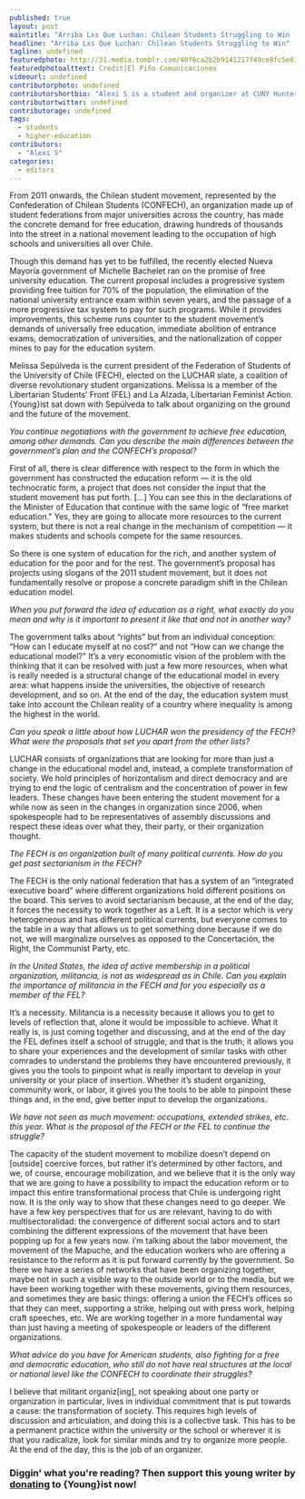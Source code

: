 ```yaml
---
published: true
layout: post
maintitle: "Arriba Lxs Que Luchan: Chilean Students Struggling to Win - {Young}ist"
headline: "Arriba Lxs Que Luchan: Chilean Students Struggling to Win"
tagline: undefined
featuredphoto: http://31.media.tumblr.com/40f6ca2b2b9141217f49ce8fc5e61c50/tumblr_na0ecvYmR11ql60owo1_1280.jpg
featuredphotoalttext: Credit|El Piño Comunicaciones
videourl: undefined
contributorphoto: undefined
contributorshortbio: "Alexi S is a student and organizer at CUNY Hunter College"
contributortwitter: undefined
contributorage: undefined
tags: 
  - students
  - higher-education
contributors: 
  - "Alexi S"
categories: 
  - editors
---
```

From 2011 onwards, the Chilean student movement, represented by the Confederation of Chilean Students (CONFECH), an organization made up of student federations from major universities across the country, has made the concrete demand for free education, drawing hundreds of thousands into the street in a national movement leading to the occupation of high schools and universities all over Chile. 

Though this demand has yet to be fulfilled, the recently elected Nueva Mayoría government of Michelle Bachelet ran on the promise of free university education. The current proposal includes a progressive system providing free tuition for 70% of the population, the elimination of the national university entrance exam within seven years, and the passage of a more progressive tax system to pay for such programs.  While it provides improvements, this scheme runs counter to the student movement’s demands of universally free education, immediate abolition of entrance exams, democratization of universities, and the nationalization of copper mines to pay for the education system.

Melissa Sepúlveda is the current president of the Federation of Students of the University of Chile (FECH), elected on the LUCHAR slate, a coalition of diverse revolutionary student organizations.  Melissa is a member of the Libertarian Students’ Front (FEL) and La Alzada, Libertarian Feminist Action. {Young}ist sat down with Sepúlveda to talk about organizing on the ground and the future of the movement. 


_You continue negotiations with the government to achieve free education, among other demands.  Can you describe the main differences between the government’s plan and the CONFECH’s proposal?_

First of all, there is clear difference with respect to the form in which the government has constructed the education reform — it is the old technocratic form, a project that does not consider the input that the student movement has put forth. [...] You can see this in the declarations of the Minister of Education that continue with the same logic of “free market education." Yes, they are going to allocate more resources to the current system, but there is not a real change in the mechanism of competition — it makes students and schools compete for the same resources.

So there is one system of education for the rich, and another system of education for the poor and for the rest. The government’s proposal has projects using slogans of the 2011 student movement, but it does not fundamentally resolve or propose a concrete paradigm shift in the Chilean education model.

_When you put forward the idea of education as a right, what exactly do you mean and why is it important to present it like that and not in another way?_

The government talks about “rights” but from an individual conception: “How can I educate myself at no cost?” and not “How can we change the educational model?” It’s a very economistic vision of the problem with the thinking that it can be resolved with just a few more resources, when what is really needed is a structural change of the educational model in every area: what happens inside the universities, the objective of research development, and so on. At the end of the day, the education system must take into account the Chilean reality of a country where inequality is among the highest in the world.

_Can you speak a little about how LUCHAR won the presidency of the FECH? What were the proposals that set you apart from the other lists?_

LUCHAR consists of organizations that are looking for more than just a change in the educational model and, instead, a complete transformation of society. We hold principles of horizontalism and direct democracy and are trying to end the logic of centralism and the concentration of power in few leaders. These changes have been entering the student movement for a while now as seen in the changes in organization since 2006, when spokespeople had to be representatives of assembly discussions and respect these ideas over what they, their party, or their organization thought.

_The FECH is an organization built of many political currents.  How do you get past sectarianism in the FECH?_

The FECH is the only national federation that has a system of an “integrated executive board” where different organizations hold different positions on the board.  This serves to avoid sectarianism because, at the end of the day, it forces the necessity to work together as a Left. It is a sector which is very heterogeneous and has different political currents, but everyone comes to the table in a way that allows us to get something done because if we do not, we will marginalize ourselves as opposed to the Concertación, the Right, the Communist Party, etc.

_In the United States, the idea of active membership in a political organization, militancia, is not as widespread as in Chile. Can you explain the importance of militancia in the FECH and for you especially as a member of the FEL?_

It’s a necessity. Militancia is a necessity because it allows you to get to levels of reflection that, alone it would be impossible to achieve.  What it really is, is just coming together and discussing, and at the end of the day the FEL defines itself a school of struggle, and that is the truth; it allows you to share your experiences and the development of similar tasks with other comrades to understand the problems they have encountered previously, it gives you the tools to pinpoint what is really important to develop in your university or your place of insertion.  Whether it’s student organizing, community work, or labor, it gives you the tools to be able to pinpoint these things and, in the end, give better input to develop the organizations.

_We have not seen as much movement: occupations, extended strikes, etc. this year. What is the proposal of the FECH or the FEL to continue the struggle?_

The capacity of the student movement to mobilize doesn’t depend on [outside] coercive forces, but rather it’s determined by other factors, and we, of course, encourage mobilization, and we believe that it is the only way that we are going to have a possibility to impact the education reform or to impact this entire transformational process that Chile is undergoing right now. It is the only way to show that these changes need to go deeper.  We have a few key perspectives that for us are relevant, having to do with multisectoralidad: the convergence of different social actors and to start combining the different expressions of the movement that have been popping up for a few years now.  I’m talking about the labor movement, the movement of the Mapuche, and the education workers who are offering a resistance to the reform as it is put forward currently by the government.  So there we have a series of networks that have been organizing together, maybe not in such a visible way to the outside world or to the media, but we have been working together with these movements, giving them resources, and sometimes they are basic things: offering a union the FECH’s offices so that they can meet, supporting a strike, helping out with press work, helping craft speeches, etc.  We are working together in a more fundamental way than just having a meeting of spokespeople or leaders of the different organizations.

_What advice do you have for American students, also fighting for a free and democratic education, who still do not have real structures at the local or national level like the CONFECH to coordinate their struggles?_

I believe that militant organiz[ing], not speaking about one party or organization in particular, lives in individual commitment that is put towards a cause: the transformation of society. This requires high levels of discussion and articulation, and doing this is a collective task. This has to be a permanent practice within the university or the school or wherever it is that you radicalize, look for similar minds and try to organize more people.  At the end of the day, this is the job of an organizer.


<h3 class='donate-blurb'> Diggin' what you're reading? Then support this young writer by <a href='{{site.baseurl}}/donate'>donating</a> to {Young}ist now!</h3>





